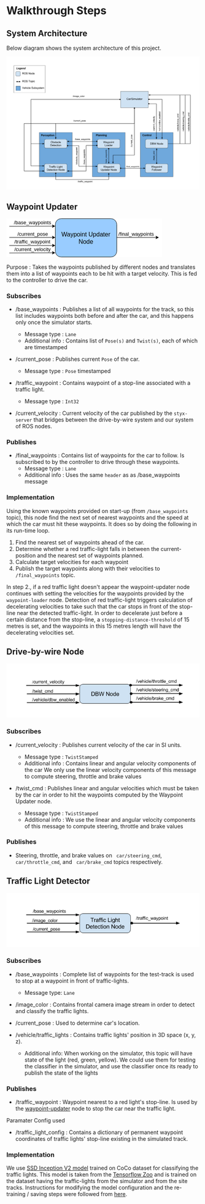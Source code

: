 # Walkthrough Steps

## System Architecture

Below diagram shows the system architecture of this project.

![system_arch](./resources/system-arch.png)

## Waypoint Updater

![waypoint_updater_node](./resources/waypoint-updater-node.png)

Purpose : Takes the waypoints published by different nodes and translates them into a list 
of waypoints each to be hit with a target velocity. This is fed to the controller to drive
the car.

### Subscribes

* /base_waypoints : Publishes a list of all waypoints for the track, so this list includes waypoints both before and after the car, and this happens only once the simulator starts.
    * Message type : `Lane`
    * Additional info : Contains list of `Pose(s)` and `Twist(s)`, each of which are timestamped  

* /current_pose : Publishes current `Pose` of the car.
    * Message type : `Pose` timestamped

* /traffic_waypoint : Contains waypoint of a stop-line associated with a traffic light.
    * Message type : `Int32` 

* /current_velocity : Current velocity of the car published by the `styx-server` that bridges between the drive-by-wire system and our system of ROS nodes. 

### Publishes

* /final_waypoints : Contains list of waypoints for the car to follow. Is subscribed
to by the controller to drive through these waypoints.
    * Message type : `Lane`
    * Additional info : Uses the same `header` as as /base_waypoints message

### Implementation

Using the known waypoints provided on start-up (from `/base_waypoints` topic), this node find the next set of nearest waypoints and the speed at which the car must hit these waypoints. It does so by doing the following in its run-time loop.

1. Find the nearest set of waypoints ahead of the car.
2. Determine whether a red traffic-light falls in between the current-position and the nearest set of waypoints planned.
3. Calculate target velocities for each waypoint
4. Publish the target waypoints along with their velocities to `/final_waypoints` topic.

In step 2., if a red traffic light doesn't appear the waypoint-updater node continues with setting the velocities for the waypoints provided by the `waypoint-loader` node. Detection of red traffic-light triggers calculation of decelerating velocities to take such that the car stops in front of the stop-line near the detected traffic-light. In order to decelerate just before a certain distance from the stop-line, a `stopping-distance-threshold` of 15 metres is set, and the waypoints in this 15 metres length will have the decelerating velocities set. 


## Drive-by-wire Node

![dbw_node](./resources/dbw-node.png)

### Subscribes

* /current_velocity : Publishes current velocity of the car in SI units. 
    * Message type : `TwistStamped`
    * Additional info : Contains linear and angular velocity components of the car
    We only use the linear velocity components of this message to compute steering, throttle and brake values

* /twist_cmd : Publishes linear and angular velocities which must be taken by the car in order 
to hit the waypoints computed by the Waypoint Updater node.
    * Message type : `TwistStamped`
    * Additional info : We use the linear and angular velocity components of this message to compute steering, throttle and brake values

### Publishes

* Steering, throttle, and brake values on ` car/steering_cmd`, ` car/throttle_cmd`, and ` car/brake_cmd` topics respectively.


## Traffic Light Detector 

![tl_detector](./resources/tl-detector-node.png)

### Subscribes

* /base_waypoints : Complete list of waypoints for the test-track is used to stop at a waypoint in front of traffic-lights.
    * Message type: `Lane`

* /image_color : Contains frontal camera image stream in order to detect and classify the traffic lights.

* /current_pose : Used to determine car's location.

*  /vehicle/traffic_lights : Contains traffic lights' position in 3D space (x, y, z).
    * Additional info: When working on the simulator, this topic will have state of the light (red, green, yellow). We could use them for testing the classifier in the simulator, and use the classifier once its ready to publish the state of the lights

### Publishes

* /traffic_waypoint : Waypoint nearest to a red light's stop-line. Is used by the [waypoint-updater](#waypoint-updater) node to stop the car near the traffic light.

Paramater Config used

* /traffic_light_config : Contains a dictionary of permanent waypoint coordinates of traffic lights' stop-line existing in the simulated track.

### Implementation

We use [SSD Inception V2 model](http://download.tensorflow.org/models/object_detection/ssd_inception_v2_coco_2017_11_17.tar.gz) trained on CoCo dataset for classifying the traffic lights. This model is taken from the [Tensorflow Zoo](https://github.com/tensorflow/models/blob/master/research/object_detection/g3doc/detection_model_zoo.md) and is trained on the dataset having the traffic-lights from the simulator and from the site tracks. Instructions for modifying the model configuration and the re-training / saving steps were followed from [here](https://github.com/alex-lechner/Traffic-Light-Classification).

